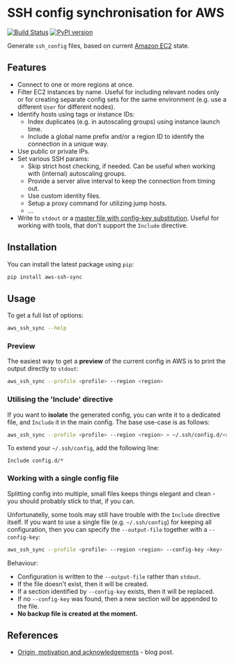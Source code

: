 # SSH config synchronisation for AWS

[![Build Status](https://travis-ci.org/sbilinski/aws-ssh-sync.svg?branch=master)](https://travis-ci.org/sbilinski/aws-ssh-sync) 
[![PyPI version](https://badge.fury.io/py/aws-ssh-sync.svg)](https://badge.fury.io/py/aws-ssh-sync)

Generate `ssh_config` files, based on current [Amazon EC2](https://aws.amazon.com/ec2/) state.

## Features

* Connect to one or more regions at once.
* Filter EC2 instances by name. Useful for including relevant nodes only or for creating separate config sets for the same environment (e.g. use a different `User` for different nodes).
* Identify hosts using tags or instance IDs:
    * Index duplicates (e.g. in autoscaling groups) using instance launch time.
    * Include a global name prefix and/or a region ID to identify the connection in a unique way.
* Use public or private IPs.
* Set various SSH params:
    * Skip strict host checking, if needed. Can be useful when working with (internal) autoscaling groups.
    * Provide a server alive interval to keep the connection from timing out.
    * Use custom identity files.
    * Setup a proxy command for utilizing jump hosts.
    * ...
* Write to `stdout` or a [master file with config-key substitution](#file-output). Useful for working with tools, that don't support the `Include` directive.

## Installation

You can install the latest package using `pip`:

```bash
pip install aws-ssh-sync
```

## Usage

To get a full list of options:
```bash
aws_ssh_sync --help
```

### Preview

The easiest way to get a **preview** of the current config in AWS is to print the output directly to `stdout`:

```bash
aws_ssh_sync --profile <profile> --region <region>
```

### Utilising the 'Include' directive

If you want to **isolate** the generated config, you can write it to a dedicated file, and `Include` it in the main config. The base use-case is as follows:

```bash
aws_ssh_sync --profile <profile> --region <region> > ~/.ssh/config.d/<some_file>
```

To extend your `~/.ssh/config`, add the following line:

```
Include config.d/*
```

### <a name="file-output"></a>Working with a single config file

Splitting config into multiple, small files keeps things elegant and clean - you should probably stick to that, if you can. 

Unfortunatelly, some tools may still have trouble with the `Include` directive itself. If you want to use a single file (e.g. `~/.ssh/config`) for keeping all configuration, then you can specify the `--output-file` together with a `--config-key`:

```bash
aws_ssh_sync --profile <profile> --region <region> --config-key <key> --output-file <path>
``` 

Behaviour:

* Configuration is written to the `--output-file` rather than `stdout`.
* If the file doesn't exist, then it will be created.
* If a section identified by `--config-key` exists, then it will be replaced. 
* If no `--config-key` was found, then a new section will be appended to the file.
* **No backup file is created at the moment.**

## References

* [Origin, motivation and acknowledgements](http://mintbeans.com/aws-ssh-sync/) - blog post.
